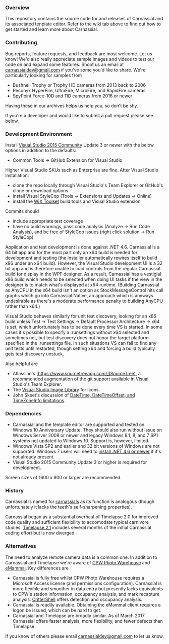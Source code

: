 ﻿### Overview
This repository contains the source code for and releases of Carnassial and its associated tenplate editor.  Refer to the wiki tab above to find out how to get started and learn more about Carnassial.

### Contributing
Bug reports, feature requests, and feedback are most welcome.  Let us know!  We'd also really appreciate sample images and videos to test our code on and expand some features.  Shoot us an email at carnassialdev@gmail.com if you've some you'd like to share.  We're particularly looking for samples from

* Bushnell Trophy or Trophy HD cameras from 2013 back to 2006
* Reconyx HyperFire, UltraFire, MicroFire, and RapidFire cameras
* SpyPoint Force-10D and 11D cameras from 2016 or newer

Having these in our archives helps us help you, so don't be shy.

If you're a developer and would like to submit a pull request please see below.

### Development Environment
Install [Visual Studio 2015 Community](https://www.visualstudio.com/en-us/products/visual-studio-community-vs.aspx) Update 3 or newer with the below options in addition to the defaults:

* Common Tools -> GitHub Extension for Visual Studio

Higher Visual Studio SKUs such as Enterprise are fine.  After Visual Studio installation:

* clone the repo locally through Visual Studio's Team Explorer or GitHub's clone or download options
* install Visual StyleCop (Tools -> Extensions and Updates -> Online)
* install the [WiX Toolset](http://wixtoolset.org/releases/) build tools and Visual Studio extension

Commits should

* include appropriate test coverage
* have no build warnings, pass code analysis (Analyze -> Run Code Analysis), and be free of StyleCop issues (right click solution -> Run StyleCop)

Application and test development is done against .NET 4.6.  Carnassial is a 64 bit app and for the most part only an x64 build is needed for development and testing
(the installer automatically rewires itself to build x86 under an x64 build).  However, the Visual Studio development UI is a 32 bit app and is therefore unable to
load controls from the regular Carnassial build for display in the WPF designer.  As a result, Carnassial has a vestigial x86 build which needs to be selected when 
doing UI tasks if the view in the designer is to match what's displayed at x64 runtime.  (Building Carnassial as AnyCPU in the x64 build isn't an option as 
StockMessageControl hits call graphs which go into Carnassial.Native, an approach which is anyways undesirable as there's a moderate performance penalty to building 
AnyCPU rather than x64.)

Visual Studio behaves similarly for unit test discovery, looking for an x86 build unless Test -> Test Settings -> Default Processor Architecture -> x64 is set, which
unfortunately has to be done every time VS is started.  In some cases it's possible to specify a .runsettings without x64 selected and sometimes not, but test
discovery does not honor the target platform specified in the .runsettings file.  In such situations VS can fail to find any unit tests until restarted, though 
setting x64 and forcing a build typically gets test discovery unstuck.

Also helpful are

* Atlassian's [https://www.sourcetreeapp.com/](SourceTree), a recommended augmentation of the git support available in Visual Studio's Team Explorer.
* The [Visual Studio Image Library](https://msdn.microsoft.com/en-us/library/ms246582.aspx) for icons.
* John Skeet's discussion of [DateTime, DateTimeOffset, and TimeZoneInfo limitations](http://blog.nodatime.org/2011/08/what-wrong-with-datetime-anyway.html).

### Dependencies
* Carnassial and the template editor are supported and tested on Windows 10 Anniversary Update.  They should also run without issue on Windows Server 2008 or newer and legacy Windows 8.1, 8, and 7 SP1 systems not updated to Windows 10.  Support is, however, limited.
* Windows Vista SP2 and earlier and 32 bit versions of Windows are not supported.  Windows 7 users will need to [install .NET 4.6 or newer](https://msdn.microsoft.com/en-us/library/bb822049.aspx) if it's not already present.
* Visual Studio 2015 Community Update 3 or higher is required for development.

Screen sizes of 1600 x 900 or larger are recommended.

### History
Carnassial is named for [carnassials](https://en.wikipedia.org/wiki/Carnassial) as its function is analogous (though unfortunately it lacks the teeth's self-sharpening properties).

Carnassial began as a substantial overhaul of Timelapse 2.0 for improved code quality and sufficient flexibility to accomodate typical carnivore studies.  [Timelapse 2.1](http://saul.cpsc.ucalgary.ca/timelapse/pmwiki.php?n=Main.HomePage) includes several months of the initial Carnassial coding effort but is now diverged.

### Alternatives
The need to analyze remote camera data is a common one.  In addition to Carnassial and Timelapse we're aware of [CPW Photo Warehouse​](http://cpw.state.co.us/learn/Pages/ResearchMammalsSoftware.aspx) and [eMammal](http://emammal.si.edu/).  Key differences are

* Carnassial is fully free whilst CPW Photo Warehouse​ requires a Microsoft Access license (and permissions configuration).  Carnassial is more flexible and smoother in data entry but presently lacks equivalents to CPW's station information, occupancy analysis, and mark recapture analysis.  [CritterShell](https://github.com/CascadesCarnivoreProject/CritterShell) offers detection and occupancy analysis.
* Carnassial is readily available.  Obtaining the eMammal client requires a logon be issued, which can be hard to get.
* Carnassial and Timelapse are broadly similar.  As of March 2017 Carnassial offers faster analysis, more flexibility, and fewer defects than Timelapse.

If you know of others please email carnassialdev@gmail.com to let us know.
